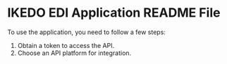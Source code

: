 # IKEDO EDI Application README File

To use the application, you need to follow a few steps:

1. Obtain a token to access the API.
2. Choose an API platform for integration.
